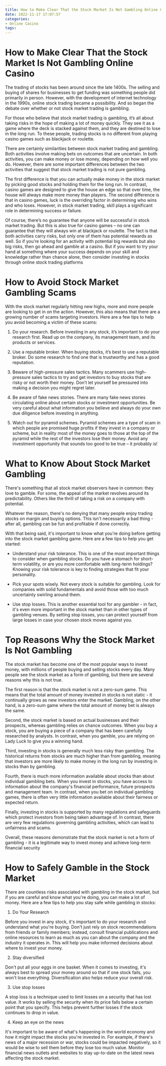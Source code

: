 ```yaml
---
title: How to Make Clear That the Stock Market Is Not Gambling Online Casino
date: 2022-11-17 17:07:57
categories:
- Online Casino
tags:
---
```



#  How to Make Clear That the Stock Market Is Not Gambling Online Casino

The trading of stocks has been around since the late 1400s. The selling and buying of shares for businesses to get funding was something people did primarily in person. However, with the development of internet technology in the 1990s, online stock trading became a possibility. And so began the debate over whether or not stock market trading is gambling.

For those who believe that stock market trading is gambling, it’s all about taking risks in the hope of making a lot of money quickly. They see it as a game where the deck is stacked against them, and they are destined to lose in the long run. To these people, trading stocks is no different from playing casino games such as blackjack or roulette.

There are certainly similarities between stock market trading and gambling. Both activities involve making bets on outcomes that are uncertain. In both activities, you can make money or lose money, depending on how well you do. However, there are some important differences between the two activities that suggest that stock market trading is not pure gambling.

The first difference is that you can actually make money in the stock market by picking good stocks and holding them for the long run. In contrast, casino games are designed to give the house an edge so that over time, the house will always make more money than players. The second difference is that in casino games, luck is the overriding factor in determining who wins and who loses. However, in stock market trading, skill plays a significant role in determining success or failure.

Of course, there’s no guarantee that anyone will be successful in stock market trading. But this is also true for casino games – no one can guarantee that they will always win at blackjack or roulette. The fact is that both activities carry risks, but only one of them has potential rewards as well. So if you’re looking for an activity with potential big rewards but also big risks, then go ahead and gamble at a casino. But if you want to try your hand at something where your success depends on your skill and knowledge rather than chance alone, then consider investing in stocks through online stock trading platforms

#  How to Avoid Stock Market Gambling Scams 

With the stock market regularly hitting new highs, more and more people are looking to get in on the action. However, this also means that there are a growing number of scams targeting investors. Here are a few tips to help you avoid becoming a victim of these scams:

1. Do your research. Before investing in any stock, it’s important to do your research first. Read up on the company, its management team, and its products or services.

2. Use a reputable broker. When buying stocks, it’s best to use a reputable broker. Do some research to find one that is trustworthy and has a good reputation.

3. Beware of high-pressure sales tactics. Many scammers use high-pressure sales tactics to try and get investors to buy stocks that are risky or not worth their money. Don’t let yourself be pressured into making a decision you might regret later.

4. Be aware of fake news stories. There are many fake news stories circulating online about certain stocks or investment opportunities. Be very careful about what information you believe and always do your own due diligence before investing in anything.

5. Watch out for pyramid schemes. Pyramid schemes are a type of scam in which people are promised huge profits if they invest in a company or scheme, but in reality most of the money goes to those at the top of the pyramid while the rest of the investors lose their money. Avoid any investment opportunity that sounds too good to be true – it probably is!

#  What to Know About Stock Market Gambling 

There's something that all stock market observers have in common: they love to gamble. For some, the appeal of the market revolves around its predictability. Others like the thrill of taking a risk on a company with potential.

Whatever the reason, there's no denying that many people enjoy trading stocks on margin and buying options. This isn't necessarily a bad thing - after all, gambling can be fun and profitable if done correctly.

With that being said, it's important to know what you're doing before getting into the stock market gambling game. Here are a few tips to help you get started:

* Understand your risk tolerance. This is one of the most important things to consider when gambling stocks. Do you have a stomach for short-term volatility, or are you more comfortable with long-term holdings? Knowing your risk tolerance is key to finding strategies that fit your personality.

* Pick your spots wisely. Not every stock is suitable for gambling. Look for companies with solid fundamentals and avoid those with too much uncertainty swirling around them.

* Use stop losses. This is another essential tool for any gambler - in fact, it's even more important in the stock market than in other types of gambling venues. By setting stop losses, you can protect yourself from large losses in case your chosen stock moves against you.

#  Top Reasons Why the Stock Market Is Not Gambling 

The stock market has become one of the most popular ways to invest money, with millions of people buying and selling stocks every day. Many people see the stock market as a form of gambling, but there are several reasons why this is not true.

The first reason is that the stock market is not a zero-sum game. This means that the total amount of money invested in stocks is not static - it continually grows as new investors enter the market. Gambling, on the other hand, is a zero-sum game where the total amount of money bet is always the same.

Second, the stock market is based on actual businesses and their prospects, whereas gambling relies on chance outcomes. When you buy a stock, you are buying a piece of a company that has been carefully researched by analysts. In contrast, when you gamble, you are relying on Lady Luck to give you a winning hand.

Third, investing in stocks is generally much less risky than gambling. The historical returns from stocks are much higher than from gambling, meaning that investors are more likely to make money in the long run by investing in stocks than by gambling.

Fourth, there is much more information available about stocks than about individual gambling bets. When you invest in stocks, you have access to information about the company's financial performance, future prospects and management team. In contrast, when you bet on individual gambling games, there is often very little information available about their fairness or expected return.

Finally, investing in stocks is supported by many regulations and safeguards which protect investors from being taken advantage of. In contrast, there are very few regulations governing gambling activities, which can lead to unfairness and scams.

Overall, these reasons demonstrate that the stock market is not a form of gambling - it is a legitimate way to invest money and achieve long-term financial security

#  How to Safely Gamble in the Stock Market

There are countless risks associated with gambling in the stock market, but if you are careful and know what you're doing, you can make a lot of money. Here are a few tips to help you stay safe while gambling in stocks:

1. Do Your Research

Before you invest in any stock, it's important to do your research and understand what you're buying. Don't just rely on stock recommendations from friends or family members; instead, consult financial publications and online resources to learn as much as you can about the company and the industry it operates in. This will help you make informed decisions about where to invest your money.

2. Stay diversified

Don't put all your eggs in one basket. When it comes to investing, it's always best to spread your money around so that if one stock fails, you won't lose everything. Diversification also helps reduce your overall risk.

3. Use stop losses

A stop loss is a technique used to limit losses on a security that has lost value. It works by selling the security when its price falls below a certain point that you specify. This helps prevent further losses if the stock continues to drop in value.

4. Keep an eye on the news

It's important to be aware of what's happening in the world economy and how it might impact the stocks you're invested in. For example, if there's news of a major recession or war, stocks could be impacted negatively, so it would be wise to sell them before they lose too much value. Monitor financial news outlets and websites to stay up-to-date on the latest news affecting the stock market.